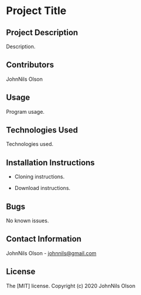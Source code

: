 # Project Title

## Project Description
Description.

## Contributors
JohnNils Olson

## Usage
Program usage.

## Technologies Used
Technologies used.

## Installation Instructions
* Cloning instructions.

* Download instructions.

## Bugs
No known issues.

## Contact Information
JohnNils Olson - johnnils@gmail.com

## License
The [MIT] license.
Copyright (c) 2020 JohnNils Olson